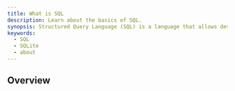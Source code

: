 ```yaml
---
title: What is SQL
description: Learn about the basics of SQL.
synopsis: Structured Query Language (SQL) is a language that allows developers to interact with databases for extracting and mutating values.
keywords:
  - SQL
  - SQLite
  - about
---
```


## Overview
